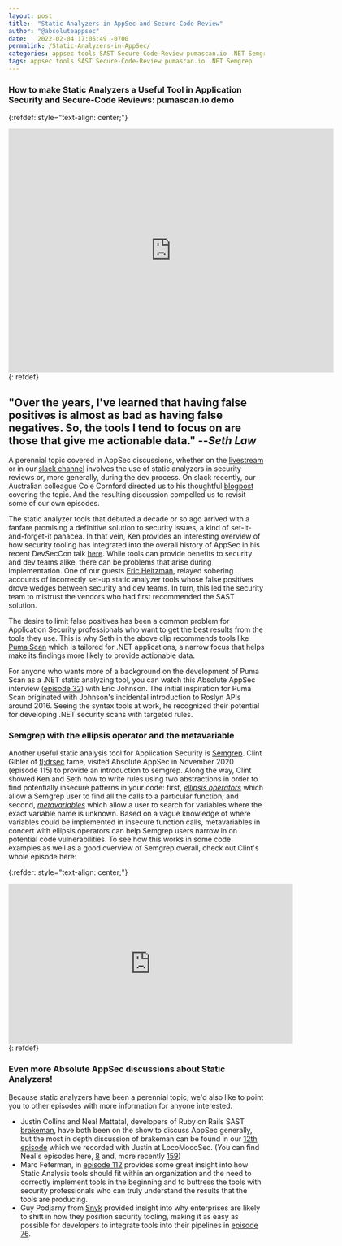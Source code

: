 ```yaml
---
layout: post
title:  "Static Analyzers in AppSec and Secure-Code Review"
author: "@absoluteappsec"
date:   2022-02-04 17:05:49 -0700
permalink: /Static-Analyzers-in-AppSec/
categories: appsec tools SAST Secure-Code-Review pumascan.io .NET Semgrep
tags: appsec tools SAST Secure-Code-Review pumascan.io .NET Semgrep
---
```

### How to make Static Analyzers a Useful Tool in Application Security and Secure-Code Reviews: pumascan.io demo

{:refdef: style="text-align: center;"}
<iframe src='https://www.youtube-nocookie.com/embed/7YDfMwbDgp8' frameborder='0' width='640' height='480' allowfullscreen></iframe>
{: refdef}

## <span style="color:light green"> **"Over the years, I've learned that having false positives is almost as bad as having false negatives. So, the tools I tend to focus on are those that give me actionable data." --_Seth Law_** </span>

A perennial topic covered in AppSec discussions, whether on the [livestream](https://www.youtube.com/c/AbsoluteAppSec) or in our [slack channel](https://join.slack.com/t/absoluteappsec/shared_invite/zt-5jay66o6-tOCIelav2VpJjcxRhTBEjA) involves the use of static analyzers in security reviews or, more generally, during the dev process. On slack recently, our Australian colleague Cole Cornford directed us to his thoughtful [blogpost](https://www.colecornford.com/2021-june1/) covering the topic. And the resulting discussion compelled us to revisit some of our own episodes.

The static analyzer tools that debuted a decade or so ago arrived with a fanfare promising a definitive solution to security issues, a kind of set-it-and-forget-it panacea. In that vein, Ken provides an interesting overview of how security tooling has integrated into the overall history of AppSec in his recent DevSecCon talk [here](https://youtu.be/qVfZAZoVQnc?t=04m27s). While tools can provide benefits to security and dev teams alike, there can be problems that arise during implementation. One of our guests [Eric Heitzman](https://youtu.be/XJIxFYT21sw?t=57m06s), relayed sobering accounts of incorrectly set-up static analyzer tools whose false positives drove wedges between security and dev teams. In turn, this led the security team to mistrust the vendors who had first recommended the SAST solution.

The desire to limit false positives has been a common problem for Application Security professionals who want to get the best results from the tools they use. This is why Seth in the above clip recommends tools like [Puma Scan](https://pumascan.com) which is tailored for .NET applications, a narrow focus that helps make its findings more likely to provide actionable data.

For anyone who wants more of a background on the development of Puma Scan as a .NET static analyzing tool, you can watch this Absolute AppSec interview ([episode 32](https://youtu.be/Ttw6539Woto?t=32m28s)) with Eric Johnson. The initial inspiration for Puma Scan originated with Johnson's incidental introduction to Roslyn APIs around 2016. Seeing the syntax tools at work, he recognized their potential for developing .NET security scans with targeted rules.

### Semgrep with the ellipsis operator and the metavariable

Another useful static analysis tool for Application Security is [Semgrep](https://semgrep.dev). Clint Gibler of [tl;drsec](https://tldrsec.com/) fame, visited Absolute AppSec in November 2020 (episode 115) to provide an introduction to semgrep. Along the way, Clint showed Ken and Seth how to write rules using two abstractions in order to find potentially insecure patterns in your code: first, _[ellipsis operators](https://youtu.be/yjsE_DSnK5w?t=27m15s)_ which allow a Semgrep user to find all the calls to a particular function; and second, _[metavariables](https://youtu.be/yjsE_DSnK5w?t=30m04s)_ which allow a user to search for variables where the exact variable name is unknown. Based on a vague knowledge of where variables could be implemented in insecure function calls, metavariables in concert with ellipsis operators can help Semgrep users narrow in on potential code vulnerabilities. To see how this works in some code examples as well as a good overview of Semgrep overall, check out Clint's whole episode here:

{:refder: style="text-align: center;"}
<iframe width="560" height="315" src="https://www.youtube.com/embed/yjsE_DSnK5w" title="YouTube video player" frameborder="0" allow="accelerometer; autoplay; clipboard-write; encrypted-media; gyroscope; picture-in-picture" allowfullscreen></iframe>
{: refdef}

### Even more Absolute AppSec discussions about Static Analyzers!
Because static analyzers have been a perennial topic, we'd also like to point you to other episodes with more information for anyone interested.
* Justin Collins and Neal Mattatal, developers of Ruby on Rails SAST [brakeman](https://brakemanscanner.org), have both been on the show to discuss AppSec generally, but the most in depth discussion of brakeman can be found in our [12th episode](https://youtu.be/few9AN1zwPE) which we recorded with Justin at LocoMocoSec. (You can find Neal's episodes here, [8](https://youtu.be/uQ8jSL44ITY) and, more recently [159](https://youtu.be/ugXNt994TOM))
* Marc Feferman, in [episode 112](https://youtu.be/tMRH5M0rKYQ) provides some great insight into how Static Analysis tools should fit within an organization and the need to correctly implement tools in the beginning and to buttress the tools with security professionals who can truly understand the results that the tools are producing.
* Guy Podjarny from [Snyk](https://snyk.io) provided insight into why enterprises are likely to shift in how they position security tooling, making it as easy as possible for developers to integrate tools into their pipelines in [episode 76](https://www.youtube.com/watch?v=IxpD5GbHMWY).
